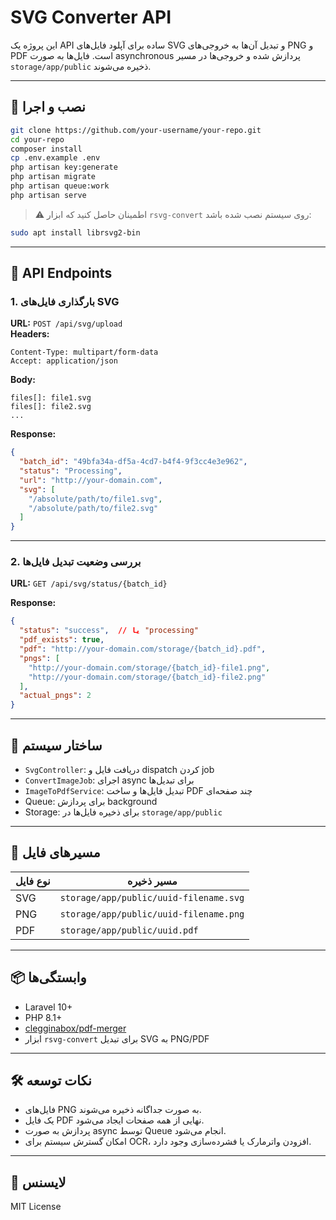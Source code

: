 
# SVG Converter API

این پروژه یک API ساده برای آپلود فایل‌های SVG و تبدیل آن‌ها به خروجی‌های PNG و PDF است. فایل‌ها به صورت asynchronous پردازش شده و خروجی‌ها در مسیر `storage/app/public` ذخیره می‌شوند.

---

## 🚀 نصب و اجرا

```bash
git clone https://github.com/your-username/your-repo.git
cd your-repo
composer install
cp .env.example .env
php artisan key:generate
php artisan migrate
php artisan queue:work
php artisan serve
```

> ⚠️ اطمینان حاصل کنید که ابزار `rsvg-convert` روی سیستم نصب شده باشد:
```bash
sudo apt install librsvg2-bin
```

---

## 🧪 API Endpoints

### 1. بارگذاری فایل‌های SVG

**URL:** `POST /api/svg/upload`  
**Headers:**
```
Content-Type: multipart/form-data
Accept: application/json
```

**Body:**
```form
files[]: file1.svg
files[]: file2.svg
...
```

**Response:**
```json
{
  "batch_id": "49bfa34a-df5a-4cd7-b4f4-9f3cc4e3e962",
  "status": "Processing",
  "url": "http://your-domain.com",
  "svg": [
    "/absolute/path/to/file1.svg",
    "/absolute/path/to/file2.svg"
  ]
}
```

---

### 2. بررسی وضعیت تبدیل فایل‌ها

**URL:** `GET /api/svg/status/{batch_id}`

**Response:**
```json
{
  "status": "success",  // یا "processing"
  "pdf_exists": true,
  "pdf": "http://your-domain.com/storage/{batch_id}.pdf",
  "pngs": [
    "http://your-domain.com/storage/{batch_id}-file1.png",
    "http://your-domain.com/storage/{batch_id}-file2.png"
  ],
  "actual_pngs": 2
}
```

---

## 🧰 ساختار سیستم

- `SvgController`: دریافت فایل و dispatch کردن job
- `ConvertImageJob`: اجرای async برای تبدیل‌ها
- `ImageToPdfService`: تبدیل فایل‌ها و ساخت PDF چند صفحه‌ای
- Queue: برای پردازش background
- Storage: برای ذخیره فایل‌ها در `storage/app/public`

---

## 📁 مسیرهای فایل

| نوع فایل | مسیر ذخیره |
|----------|-------------|
| SVG | `storage/app/public/uuid-filename.svg` |
| PNG | `storage/app/public/uuid-filename.png` |
| PDF | `storage/app/public/uuid.pdf` |

---

## 📦 وابستگی‌ها

- Laravel 10+
- PHP 8.1+
- [clegginabox/pdf-merger](https://github.com/clegginabox/pdf-merger)
- ابزار `rsvg-convert` برای تبدیل SVG به PNG/PDF

---

## 🛠 نکات توسعه

- فایل‌های PNG به صورت جداگانه ذخیره می‌شوند.
- یک فایل PDF نهایی از همه صفحات ایجاد می‌شود.
- پردازش به صورت async توسط Queue انجام می‌شود.
- امکان گسترش سیستم برای OCR، افزودن واترمارک یا فشرده‌سازی وجود دارد.

---

## 📃 لایسنس

MIT License
